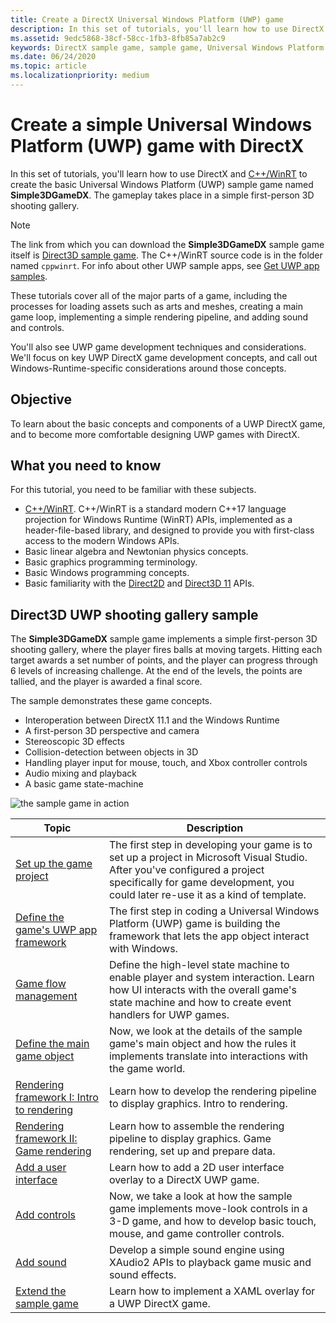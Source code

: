 ```yaml
---
title: Create a DirectX Universal Windows Platform (UWP) game
description: In this set of tutorials, you'll learn how to use DirectX and [C++/WinRT](../cpp-and-winrt-apis/index.md) to create the basic Universal Windows Platform (UWP) sample game named **Simple3DGameDX**.
ms.assetid: 9edc5868-38cf-58cc-1fb3-8fb85a7ab2c9
keywords: DirectX sample game, sample game, Universal Windows Platform (UWP), Direct3D 11 game
ms.date: 06/24/2020
ms.topic: article
ms.localizationpriority: medium
---
```


# Create a simple Universal Windows Platform (UWP) game with DirectX

In this set of tutorials, you'll learn how to use DirectX and [C++/WinRT](../cpp-and-winrt-apis/index.md) to create the basic Universal Windows Platform (UWP) sample game named **Simple3DGameDX**. The gameplay takes place in a simple first-person 3D shooting gallery.

> [!NOTE]
> The link from which you can download the **Simple3DGameDX** sample game itself is [Direct3D sample game](/samples/microsoft/windows-universal-samples/simple3dgamedx/). The C++/WinRT source code is in the folder named `cppwinrt`. For info about other UWP sample apps, see [Get UWP app samples](../get-started/get-app-samples.md).

These tutorials cover all of the major parts of a game, including the processes for loading assets such as arts and meshes, creating a main game loop, implementing a simple rendering pipeline, and adding sound and controls.

You'll also see UWP game development techniques and considerations. We'll focus on key UWP DirectX game development concepts, and call out Windows-Runtime-specific considerations around those concepts.

## Objective

To learn about the basic concepts and components of a UWP DirectX game, and to become more comfortable designing UWP games with DirectX.

## What you need to know

For this tutorial, you need to be familiar with these subjects.

- [C++/WinRT](../cpp-and-winrt-apis/index.md). C++/WinRT is a standard modern C++17 language projection for Windows Runtime (WinRT) APIs, implemented as a header-file-based library, and designed to provide you with first-class access to the modern Windows APIs.
- Basic linear algebra and Newtonian physics concepts.
- Basic graphics programming terminology.
- Basic Windows programming concepts.
- Basic familiarity with the [Direct2D](/windows/desktop/Direct2D/direct2d-portal) and [Direct3D 11](/windows/desktop/direct3d11/how-to-use-direct3d-11) APIs.

##  Direct3D UWP shooting gallery sample

The **Simple3DGameDX** sample game implements a simple first-person 3D shooting gallery, where the player fires balls at moving targets. Hitting each target awards a set number of points, and the player can progress through 6 levels of increasing challenge. At the end of the levels, the points are tallied, and the player is awarded a final score.

The sample demonstrates these game concepts.

- Interoperation between DirectX 11.1 and the Windows Runtime
- A first-person 3D perspective and camera
- Stereoscopic 3D effects
- Collision-detection between objects in 3D
- Handling player input for mouse, touch, and Xbox controller controls
- Audio mixing and playback
- A basic game state-machine

![the sample game in action](images/simple-dx-game-overview.png)

|Topic|Description|
|-------|-------------|
|[Set up the game project](tutorial--setting-up-the-games-infrastructure.md)|The first step in developing your game is to set up a project in Microsoft Visual Studio. After you've configured a project specifically for game development, you could later re-use it as a kind of template.|
|[Define the game's UWP app framework](tutorial--building-the-games-uwp-app-framework.md)|The first step in coding a Universal Windows Platform (UWP) game is building the framework that lets the app object interact with Windows.|
|[Game flow management](tutorial-game-flow-management.md)|Define the high-level state machine to enable player and system interaction. Learn how UI interacts with the overall game's state machine and how to create event handlers for UWP games.|
|[Define the main game object](tutorial--defining-the-main-game-loop.md)|Now, we look at the details of the sample game's main object and how the rules it implements translate into interactions with the game world.|
|[Rendering framework I: Intro to rendering](tutorial--assembling-the-rendering-pipeline.md)|Learn how to develop the rendering pipeline to display graphics. Intro to rendering.|
|[Rendering framework II: Game rendering](tutorial-game-rendering.md)|Learn how to assemble the rendering pipeline to display graphics. Game rendering, set up and prepare data.|
|[Add a user interface](tutorial--adding-a-user-interface.md)|Learn how to add a 2D user interface overlay to a DirectX UWP game.|
|[Add controls](tutorial--adding-controls.md)|Now, we take a look at how the sample game implements move-look controls in a 3-D game, and how to develop basic touch, mouse, and game controller controls.|
|[Add sound](tutorial--adding-sound.md)|Develop a simple sound engine using XAudio2 APIs to playback game music and sound effects.|
|[Extend the sample game](tutorial-resources.md)|Learn how to implement a XAML overlay for a UWP DirectX game.|